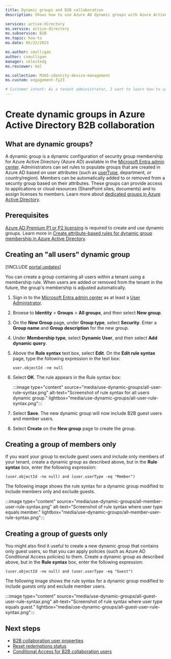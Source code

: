 ```yaml
---
title: Dynamic groups and B2B collaboration
description: Shows how to use Azure AD dynamic groups with Azure Active Directory B2B collaboration 

services: active-directory
ms.service: active-directory
ms.subservice: B2B
ms.topic: how-to
ms.date: 05/22/2023

ms.author: cmulligan
author: csmulligan
manager: celestedg
ms.reviewer: mal

ms.collection: M365-identity-device-management
ms.custom: engagement-fy23

# Customer intent: As a tenant administrator, I want to learn how to use dynamic groups with B2B collaboration. 
---
```


# Create dynamic groups in Azure Active Directory B2B collaboration

## What are dynamic groups?
A dynamic group is a dynamic configuration of security group membership for Azure Active Directory (Azure AD) available in the [Microsoft Entra admin center](https://entra.microsoft.com). Administrators can set rules to populate groups that are created in Azure AD based on user attributes (such as [userType](user-properties.md), department, or country/region). Members can be automatically added to or removed from a security group based on their attributes. These groups can provide access to applications or cloud resources (SharePoint sites, documents) and to assign licenses to members. Learn more about [dedicated groups in Azure Active Directory](../fundamentals/how-to-manage-groups.md).

## Prerequisites
[Azure AD Premium P1 or P2 licensing](https://www.microsoft.com/security/business/identity-access-management/azure-ad-pricing) is required to create and use dynamic groups. Learn more in [Create attribute-based rules for dynamic group membership in Azure Active Directory](../enterprise-users/groups-dynamic-membership.md).

## Creating an "all users" dynamic group

[!INCLUDE [portal updates](~/articles/active-directory/includes/portal-update.md)]

You can create a group containing all users within a tenant using a membership rule. When users are added or removed from the tenant in the future, the group's membership is adjusted automatically.

1. Sign in to the [Microsoft Entra admin center](https://entra.microsoft.com) as at least a [User Administrator](../roles/permissions-reference.md#user-administrator).
1. Browse to **Identity** > **Groups** > **All groups**, and then select **New group**.
1. On the **New Group** page, under **Group type**, select **Security**. Enter a **Group name** and **Group description** for the new group. 
2. Under **Membership type**, select **Dynamic User**, and then select **Add dynamic query**. 
4. Above the **Rule syntax** text box, select **Edit**. On the **Edit rule syntax** page, type the following expression in the text box:

   ```
   user.objectId -ne null
   ```
1. Select **OK**. The rule appears in the Rule syntax box:

   :::image type="content" source="media/use-dynamic-groups/all-user-rule-syntax.png" alt-text="Screenshot of rule syntax for all users dynamic group." lightbox="media/use-dynamic-groups/all-user-rule-syntax.png":::

1.  Select **Save**. The new dynamic group will now include B2B guest users and member users.


1. Select **Create** on the **New group** page to create the group.

## Creating a group of members only

If you want your group to exclude guest users and include only members of your tenant, create a dynamic group as described above, but in the **Rule syntax** box, enter the following expression:

```
(user.objectId -ne null) and (user.userType -eq "Member")
```

The following image shows the rule syntax for a dynamic group modified to include members only and exclude guests.

:::image type="content" source="media/use-dynamic-groups/all-member-user-rule-syntax.png" alt-text="Screenshot of rule syntax where user type equals member." lightbox="media/use-dynamic-groups/all-member-user-rule-syntax.png":::

## Creating a group of guests only

You might also find it useful to create a new dynamic group that contains only guest users, so that you can apply policies (such as Azure AD Conditional Access policies) to them. Create a dynamic group as described above, but in the **Rule syntax** box, enter the following expression:

```
(user.objectId -ne null) and (user.userType -eq "Guest")
```

The following image shows the rule syntax for a dynamic group modified to include guests only and exclude member users.

:::image type="content" source="media/use-dynamic-groups/all-guest-user-rule-syntax.png" alt-text="Screenshot of rule syntax where user type equals guest." lightbox="media/use-dynamic-groups/all-guest-user-rule-syntax.png":::

## Next steps

- [B2B collaboration user properties](user-properties.md)
- [Reset redemptions status](reset-redemption-status.md)
- [Conditional Access for B2B collaboration users](authentication-conditional-access.md)
